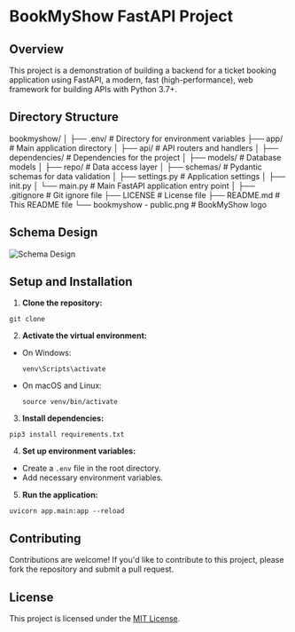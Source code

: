 # BookMyShow FastAPI Project

## Overview

This project is a demonstration of building a backend for a ticket booking application using FastAPI, a modern, fast (high-performance), web framework for building APIs with Python 3.7+.

## Directory Structure

bookmyshow/
│
├── .env/ # Directory for environment variables
├── app/ # Main application directory
│ ├── api/ # API routers and handlers
│ ├── dependencies/ # Dependencies for the project
│ ├── models/ # Database models
│ ├── repo/ # Data access layer
│ ├── schemas/ # Pydantic schemas for data validation
│ ├── settings.py # Application settings
│ ├── init.py
│ └── main.py # Main FastAPI application entry point
│
├── .gitignore # Git ignore file
├── LICENSE # License file
├── README.md # This README file
└── bookmyshow - public.png # BookMyShow logo

## Schema Design

![Schema Design](../bookmyshow/bookmyshow%20-%20public.png)

## Setup and Installation

1. **Clone the repository:**
```
git clone 
```


2. **Activate the virtual environment:**
- On Windows:
  ```
  venv\Scripts\activate
  ```
- On macOS and Linux:
  ```
  source venv/bin/activate
  ```

3. **Install dependencies:**
```
pip3 install requirements.txt
```

4. **Set up environment variables:**
- Create a `.env` file in the root directory.
- Add necessary environment variables.

5. **Run the application:**
```
uvicorn app.main:app --reload
```

## Contributing

Contributions are welcome! If you'd like to contribute to this project, please fork the repository and submit a pull request.

## License

This project is licensed under the [MIT License](LICENSE).